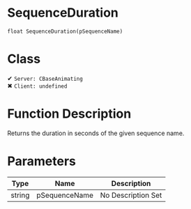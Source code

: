 # SequenceDuration
```
float SequenceDuration(pSequenceName)
```
# Class
✔ `Server: CBaseAnimating`  
✖ `Client: undefined`  

# Function Description
Returns the duration in seconds of the given sequence name.
# Parameters
Type|Name|Description
--|--|--
string|pSequenceName|No Description Set
